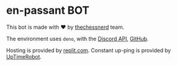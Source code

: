 
# en-passant BOT

This bot is made with ❤️ by [thechessnerd](https://www.instagram.com/thechessnerd/) team.

The environment uses `deno`, with the [Discord API](https://discordeno.mod.land/), [GitHub](https://github.com/discordeno/discordeno/).

Hosting is provided by [replit.com](https://replit.com/).
Constant up-ping is provided by [UpTimeRobot](https://uptimerobot.com).
